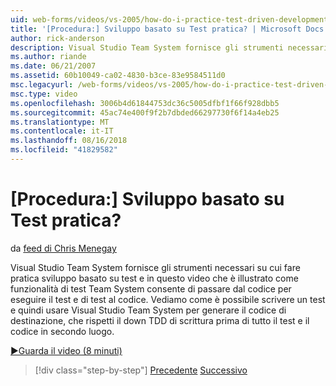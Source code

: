 ```yaml
---
uid: web-forms/videos/vs-2005/how-do-i-practice-test-driven-development
title: '[Procedura:] Sviluppo basato su Test pratica? | Microsoft Docs'
author: rick-anderson
description: Visual Studio Team System fornisce gli strumenti necessari per procedure consigliate di sviluppo basato su test e in questo video contiene informazioni come Team System sta testando funzionalità un...
ms.author: riande
ms.date: 06/21/2007
ms.assetid: 60b10049-ca02-4830-b3ce-83e9584511d0
msc.legacyurl: /web-forms/videos/vs-2005/how-do-i-practice-test-driven-development
msc.type: video
ms.openlocfilehash: 3006b4d61844753dc36c5005dfbf1f66f928dbb5
ms.sourcegitcommit: 45ac74e400f9f2b7dbded66297730f6f14a4eb25
ms.translationtype: MT
ms.contentlocale: it-IT
ms.lasthandoff: 08/16/2018
ms.locfileid: "41829582"
---
```

<a name="how-do-i-practice-test-driven-development"></a>[Procedura:] Sviluppo basato su Test pratica?
====================
da [feed di Chris Menegay](https://twitter.com/CMenegay)

Visual Studio Team System fornisce gli strumenti necessari su cui fare pratica sviluppo basato su test e in questo video che è illustrato come funzionalità di test Team System consente di passare dal codice per eseguire il test e di test al codice. Vediamo come è possibile scrivere un test e quindi usare Visual Studio Team System per generare il codice di destinazione, che rispetti il down TDD di scrittura prima di tutto il test e il codice in secondo luogo.

[&#9654;Guarda il video (8 minuti)](https://channel9.msdn.com/Blogs/ASP-NET-Site-Videos/how-do-i-practice-test-driven-development)

> [!div class="step-by-step"]
> [Precedente](how-do-i-write-code-more-quickly-with-unit-tests.md)
> [Successivo](how-do-i-load-test-a-web-application.md)
